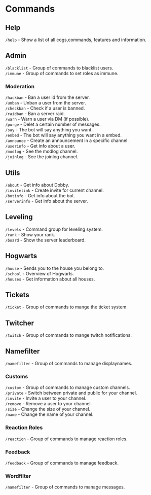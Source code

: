 # Commands

## Help

`/help` - Show a list of all cogs,commands, features and information.   

## Admin

`/blacklist` - Group of commands to blacklist users.     
`/immune`    - Group of commands to set roles as immune. 

### Moderation

`/hackban`  - Ban a user id from the server.                    
`/unban`    - Unban a user from the server.                     
`/checkban` - Check if a user is banned.                        
`/raidban`  - Ban a server raid.                                
`/warn`     - Warn a user via DM (if possible).                 
`/purge`    - Delet a certain number of messages.               
`/say`      - The bot will say anything you want.               
`/embed`    - The bot will say anything you want in a embed.    
`/announce` - Create an announcement in a specific channel.     
`/userinfo` - Get info about a user.                            
`/modlog`   - See the modlog channel.                           
`/joinlog`  - See the joinlog channel.                          

## Utils

`/about`      - Get info about Dobby.               
`/invitelink` - Create invite for current channel.  
`/botinfo`    - Get info about the bot.             
`/serverinfo` - Get info about the server.          


## Leveling

`/levels` - Command group for leveling system.  
`/rank`   - Show your rank.                     
`/board`  - Show the server leaderboard.        

## Hogwarts

`/house`  - Sends you to the house you belong to.   
`/school` - Overview of Hogwarts.                   
`/houses` - Get information about all houses.       

## Tickets

`/ticket` - Group of commands to mange the ticket system. 

## Twitcher

`/twitch` - Group of commands to mange twitch notifications. 

## Namefilter

`/namefilter` - Group of commands to manage displaynames. 

### Customs
`/custom`  - Group of commands to manage custom channels.           
`/private` - Switch between private and public for your channel.    
`/invite`  - Invite a user to your channel.                         
`/remove`  - Remove a user to your channel.                         
`/size`    - Change the size of your channel.                       
`/name`    - Change the name of your channel.                       

### Reaction Roles
`/reaction`  - Group of commands to manage reaction roles.  
### Feedback
`/feedback`  - Group of commands to manage feedback.    

### Wordfilter
`/namefilter`  - Group of commands to manage messages.  